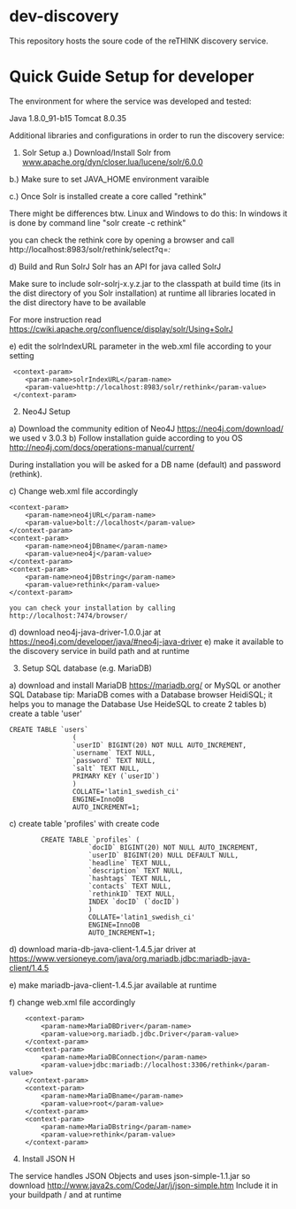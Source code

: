 # dev-discovery

This repository hosts the soure code of the reTHINK discovery service.

# Quick Guide Setup for developer

The environment for where the service was developed and tested:

Java 1.8.0_91-b15
Tomcat 8.0.35

Additional libraries and configurations in order to run the discovery service:

1) Solr Setup
 a.) Download/Install Solr from www.apache.org/dyn/closer.lua/lucene/solr/6.0.0
	
 b.) Make sure to set JAVA_HOME environment varaible

 c.) Once Solr is installed create a core called "rethink"
	
   There might be differences btw. Linux and Windows to do this:
   In windows it is done by command line  "solr create -c rethink"

   you can check the rethink core by opening a browser and call
	 http://localhost:8983/solr/rethink/select?q=*:*
	
 d)  Build and Run SolrJ
	 Solr has an API for java called SolrJ
	
  Make sure to include solr-solrj-x.y.z.jar to the classpath at build time 
  (its in the dist directory of you Solr installation)
  at runtime all libraries located in the dist directory have to be available

  For more instruction read https://cwiki.apache.org/confluence/display/solr/Using+SolrJ
	
 e)  edit the solrIndexURL parameter in the web.xml file according to your setting

	 <context-param>
		<param-name>solrIndexURL</param-name>
		<param-value>http://localhost:8983/solr/rethink</param-value>
	 </context-param>

2) Neo4J Setup

  a) Download the community edition of Neo4J https://neo4j.com/download/ we used v 3.0.3
  b) Follow installation guide according to you OS 
	http://neo4j.com/docs/operations-manual/current/
	
   During installation you will be asked for a DB name (default) and password (rethink).
	
  c) Change web.xml file accordingly
	
	<context-param>
		<param-name>neo4jURL</param-name>
		<param-value>bolt://localhost</param-value>
	</context-param>
	<context-param>
		<param-name>neo4jDBname</param-name>
		<param-value>neo4j</param-value>
	</context-param>
	<context-param>
		<param-name>neo4jDBstring</param-name>
		<param-value>rethink</param-value>
	</context-param>
	
	you can check your installation by calling http://localhost:7474/browser/	
	
  d) download neo4j-java-driver-1.0.0.jar at https://neo4j.com/developer/java/#neo4j-java-driver
  e) make it available to the discovery service in build path and at runtime
	
3) Setup SQL database (e.g. MariaDB)


 a) download and install MariaDB https://mariadb.org/ or MySQL or another SQL Database
		   tip: MariaDB comes with a Database browser HeidiSQL; 
		   it helps you to manage the Database
		   Use HeideSQL to create 2 tables
 b) create a table 'user'

	CREATE TABLE `users` 
					(
					`userID` BIGINT(20) NOT NULL AUTO_INCREMENT,
					`username` TEXT NULL,
					`password` TEXT NULL,
					`salt` TEXT NULL,
					PRIMARY KEY (`userID`)
					)
					COLLATE='latin1_swedish_ci'
					ENGINE=InnoDB
					AUTO_INCREMENT=1;
		
  c) create table 'profiles'
			with create code
		
		
			CREATE TABLE `profiles` (
						`docID` BIGINT(20) NOT NULL AUTO_INCREMENT,
						`userID` BIGINT(20) NULL DEFAULT NULL,
						`headline` TEXT NULL,
						`description` TEXT NULL,
						`hashtags` TEXT NULL,
						`contacts` TEXT NULL,
						`rethinkID` TEXT NULL,
						INDEX `docID` (`docID`)
						)
						COLLATE='latin1_swedish_ci'
						ENGINE=InnoDB
						AUTO_INCREMENT=1;
		
  d) download maria-db-java-client-1.4.5.jar driver at 	https://www.versioneye.com/java/org.mariadb.jdbc:mariadb-java-client/1.4.5	
		
  e)  make mariadb-java-client-1.4.5.jar available at runtime
   
  f) change web.xml file accordingly
   
   
   
	   	<context-param>
			<param-name>MariaDBDriver</param-name>
			<param-value>org.mariadb.jdbc.Driver</param-value>
		</context-param>
		<context-param>
			<param-name>MariaDBConnection</param-name>
			<param-value>jdbc:mariadb://localhost:3306/rethink</param-value>
		</context-param>
		<context-param>
			<param-name>MariaDBname</param-name>
			<param-value>root</param-value>
		</context-param>
		<context-param>
			<param-name>MariaDBstring</param-name>
			<param-value>rethink</param-value>
		</context-param>
	
	
4) Install JSON	H


The service handles JSON Objects and uses json-simple-1.1.jar so download http://www.java2s.com/Code/Jar/j/json-simple.htm
Include it in your buildpath / and at runtime
